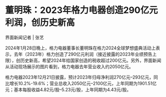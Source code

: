 # 董明珠：2023年格力电器创造290亿元利润，创历史新高

界面新闻记者 | 张艺

2024年1月28日晚上，格力电器董事长董明珠在格力2024全球梦想盛典活动上表示，去年（2023年）格力创造了290亿元利润（接近披露的2023年业绩预告上限），创历史新高，希望2024年给国家创造的税收超过200亿元。另外，界面新闻从活动现场展示的图片看到，格力电器去年营业收入约2050亿元。

格力电器2023年12月21日披露，预计2023年归母净利润270亿元–293亿元，同比增长10.2%-19.6%；营业总收入2050亿元–2100亿元，上年同期为1901.51亿元；基本每股收益4.82元/股–5.23元/股，上年同期为4.43元/股。

